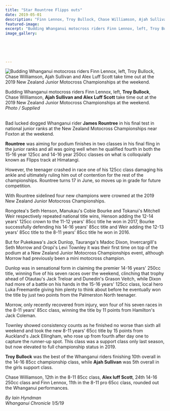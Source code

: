 ```yaml
---
title: "Star Rountree Flipps outs"
date: 2019-05-01
description: "Finn Lennox, Troy Bullock, Chase Williamson, Ajah Sullivan & Alex Luff Scott take time out at the 2019 NZ Jnr Motocross"
featured-image: 
excerpt: "Budding Whanganui motocross riders Finn Lennox, left, Troy Bullock, Chase Williamson, Ajah Sullivan and Alex Luff Scott take time out at the 2019 New Zealand Junior Motocross Championships at the weekend."
image_gallery:
	
	
	
	
	
---
```


<p><img src="https://www.nzherald.co.nz/resizer/46OZb8DiGZFOQMVQKSHHiuNP_cM=/620x349/smart/filters:quality(70)/arc-anglerfish-syd-prod-nzme.s3.amazonaws.com/public/RZQMVXRG6FFO3BQL52CGMOW2KY.jpg" alt="Budding Whanganui motocross riders Finn Lennox, left, Troy Bullock, Chase Williamson, Ajah Sullivan and Alex Luff Scott take time out at the 2019 New Zealand Junior Motocross Championships at the weekend." /></p>
<p>Budding Whanganui motocross riders Finn Lennox, left, <strong>Troy Bullock</strong>, Chase Williamson, <strong>Ajah Sullivan and Alex Luff Scott</strong> take time out at the 2019 New Zealand Junior Motocross Championships at the weekend.<br /><em>Photo / Supplied</em></p>
<p class="element element-paragraph "><br />Bad lucked dogged Whanganui rider <strong>James Rountree</strong> in his final test in national junior ranks at the New Zealand Motocross Championships near Foxton at the weekend.</p>
<p class="element element-paragraph "><strong>Rountree</strong> was aiming for podium finishes in two classes in his final fling in the junior ranks and all was going well when he qualified fourth in both the 15-16 year 125cc and 14-16 year 250cc classes on what is colloquially known as Flipps track at Himatangi.</p>
<p class="element element-paragraph "><span class="ellipsis">However, the teenager crashed in race one of his 125cc class damaging his ankle and ultimately ruling him out of contention for the rest of the championships.&nbsp;</span><span class="paywall">Rountree turns 17 in June, so moves up in grade for future competition.</span></p>
<p class="element element-paragraph paywall">With Rountree sidelined four new champions were crowned at the 2019 New Zealand Junior Motocross Championships.</p>
<p class="element element-paragraph paywall">Rongotea's Seth Henson, Manukau's Cobie Bourke and Tokanui's Mitchell Weir respectively repeated national title wins, Henson adding the 12-14 years' 125cc crown to the 11-12 years' 85cc title he won in 2017, Bourke successfully defending his 14-16 years' 85cc title and Weir adding the 12-13 years' 85cc title to the 8-11 years' 85cc title he won in 2016.</p>
<p class="element element-paragraph paywall">But for Pukekawa's Jack Dunlop, Tauranga's Madoc Dixon, Invercargill's Seth Morrow and Oropi's Levi Townley it was their first time on top of the podium at a New Zealand Junior Motocross Championships event, although Morrow had previously been a mini motocross champion.</p>
<p class="element element-paragraph paywall">Dunlop was in sensational form in claiming the premier 14-16 years' 250cc title, winning five of his seven races over the weekend, clinching that trophy ahead of Otautau's Jack Treloar and Dunedin's Grason Veitch, while Dixon had more of a battle on his hands in the 15-16 years' 125cc class, local hero Luka Freemantle giving him plenty to think about before he eventually won the title by just two points from the Palmerston North teenager.</p>
<p class="element element-paragraph paywall">Morrow, only recently recovered from injury, won four of his seven races in the 8-11 years' 85cc class, winning the title by 11 points from Hamilton's Jack Coleman.</p>
<p class="element element-paragraph paywall">Townley showed consistency counts as he finished no worse than sixth all weekend and took the new 8-11 years' 65cc title by 15 points from Auckland's Jack Ellingham, who rose up from fourth after day one to capture the runner-up spot. This class was a support class only last season, but now elevated to full championship status in 2019.</p>
<p class="element element-paragraph paywall"><strong>Troy Bullock</strong> was the best of the Whanganui riders finishing 10th overall in the 14-16 85cc championship class, while <strong>Ajah Sullivan</strong> was 5th overall in the girls support class.</p>
<p class="element element-paragraph paywall">Chase Williamson, 12th in the 8-11 85cc class, <strong>Alex luff Scott</strong>, 24th 14-16 250cc class and Finn Lennox, 11th in the 8-11 pro 65cc class, rounded out the Whanganui performances.</p>
<p class="element element-paragraph "><em>By Iain Hyndman</em><br /><em>Whanganui Chronicle 1/5/19</em></p>

